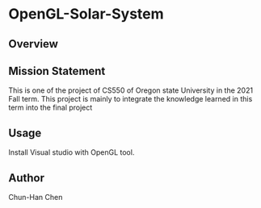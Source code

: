 # OpenGL-Solar-System

## Overview



## Mission Statement

This is one of the project of CS550 of Oregon state University in the 2021 Fall term. This project is mainly to integrate the knowledge learned in this term into the final project

## Usage

Install Visual studio with OpenGL tool.

## Author

Chun-Han Chen
